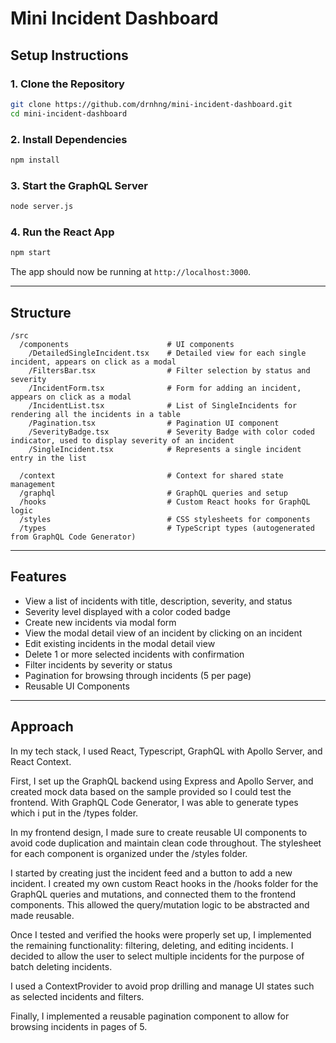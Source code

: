# Mini Incident Dashboard

## Setup Instructions

### 1. Clone the Repository
```bash
git clone https://github.com/drnhng/mini-incident-dashboard.git
cd mini-incident-dashboard
```

### 2. Install Dependencies
```bash
npm install
```

### 3. Start the GraphQL Server
```bash
node server.js
```

### 4. Run the React App
```bash
npm start
```

The app should now be running at `http://localhost:3000`.

---

## Structure

```
/src
  /components                      # UI components
    /DetailedSingleIncident.tsx    # Detailed view for each single incident, appears on click as a modal
    /FiltersBar.tsx                # Filter selection by status and severity
    /IncidentForm.tsx              # Form for adding an incident, appears on click as a modal
    /IncidentList.tsx              # List of SingleIncidents for rendering all the incidents in a table
    /Pagination.tsx                # Pagination UI component
    /SeverityBadge.tsx             # Severity Badge with color coded indicator, used to display severity of an incident
    /SingleIncident.tsx            # Represents a single incident entry in the list

  /context                         # Context for shared state management
  /graphql                         # GraphQL queries and setup
  /hooks                           # Custom React hooks for GraphQL logic
  /styles                          # CSS stylesheets for components
  /types                           # TypeScript types (autogenerated from GraphQL Code Generator)
```

---

## Features
- View a list of incidents with title, description, severity, and status
- Severity level displayed with a color coded badge
- Create new incidents via modal form
- View the modal detail view of an incident by clicking on an incident
- Edit existing incidents in the modal detail view
- Delete 1 or more selected incidents with confirmation
- Filter incidents by severity or status
- Pagination for browsing through incidents (5 per page)
- Reusable UI Components
---

## Approach
In my tech stack, I used React, Typescript, GraphQL with Apollo Server, and React Context.

First, I set up the GraphQL backend using Express and Apollo Server, and created mock data based on the sample provided so I could test the frontend. With GraphQL Code Generator, I was able to generate types which i put in the /types folder.

In my frontend design, I made sure to create reusable UI components to avoid code duplication and maintain clean code throughout. The stylesheet for each component is organized under the /styles folder.

I started by creating just the incident feed and a button to add a new incident. I created my own custom React hooks in the /hooks folder for the GraphQL queries and mutations, and connected them to the frontend components. This allowed the query/mutation logic to be abstracted and made reusable.

Once I tested and verified the hooks were properly set up, I implemented the remaining functionality: filtering, deleting, and editing incidents. I decided to allow the user to select multiple incidents for the purpose of batch deleting incidents.

I used a ContextProvider to avoid prop drilling and manage UI states such as selected incidents and filters.

Finally, I implemented a reusable pagination component to allow for browsing incidents in pages of 5.





